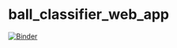 # ball_classifier_web_app

[![Binder](https://mybinder.org/badge_logo.svg)](https://mybinder.org/v2/gh/LucasVanLume/ball_classifier_web_app/master?urlpath=%2Fvoila%2Frender%2Fclassifier.ipynb)
